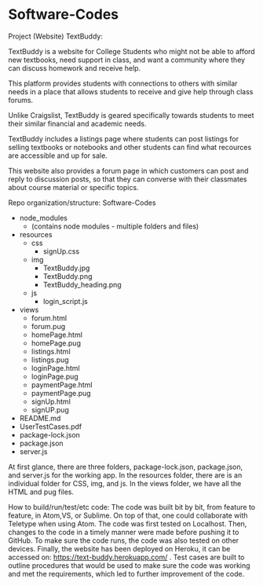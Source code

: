 # Software-Codes

Project (Website) TextBuddy:

TextBuddy is a website for College Students who might not be able to afford new textbooks, need support in class,
and want a community where they can discuss homework and receive help.

This platform provides students with connections to others with similar needs in a place that allows students to
receive and give help through class forums.

Unlike Craigslist, TextBuddy is geared specifically towards students to meet their similar financial and academic needs.

TextBuddy includes a listings page where students can post listings for selling textbooks or notebooks and other students
can find what recources are accessible and up for sale.

This website also provides a forum page in which customers can post and reply to discussion posts, so that they can converse
with their classmates about course material or specific topics.
   
Repo organization/structure:
Software-Codes
  - node_modules
    - (contains node modules - multiple folders and files)
  - resources
    - css
      - signUp.css
    - img
      - TextBuddy.jpg
      - TextBuddy.png
      - TextBuddy_heading.png
    - js
      - login_script.js
  - views
    - forum.html
    - forum.pug
    - homePage.html
    - homePage.pug
    - listings.html
    - listings.pug
    - loginPage.html
    - loginPage.pug
    - paymentPage.html
    - paymentPage.pug
    - signUp.html
    - signUP.pug
  - README.md
  - UserTestCases.pdf
  - package-lock.json
  - package.json
  - server.js
  
  
  At first glance, there are three folders, package-lock.json, package.json, and server.js for the working app. In the resources folder, there are is an individual folder for CSS, img, and js. In the views folder, we have all the HTML and pug files.
  
How to build/run/test/etc code: 
The code was built bit by bit, from feature to feature, in Atom,VS, or Sublime. On top of that, one could collaborate with Teletype when using Atom. The code was first tested on Localhost. Then, changes to the code in a timely manner were made before pushing it to GitHub. To make sure the code runs, the code was also tested on other devices. Finally, the website has been deployed on Heroku, it can be accessed on: https://text-buddy.herokuapp.com/ . Test cases are built to outline procedures that would be used to make sure the code was working and met the requirements, which led to further improvement of the code.  
